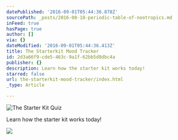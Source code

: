 ```yaml
---
datePublished: '2016-09-01T05:44:36.878Z'
sourcePath: _posts/2016-08-18-periodic-table-of-nootropics.md
inFeed: true
hasPage: true
author: []
via: {}
dateModified: '2016-09-01T05:44:36.413Z'
title: The Starterkit Mood Tracker
id: 2d3a66f9-cde5-463c-9a1f-62bb5d8dbc4a
publisher: {}
description: Learn how the starter kit works today!
starred: false
url: the-starterkit-mood-tracker/index.html
_type: Article

---
```

![The Starter Kit Quiz ](https://the-grid-user-content.s3-us-west-2.amazonaws.com/b4caa9fe-a1a2-4b80-a159-846a40b96974.jpg)

Learn how the starter kit works today!

> 

> 

![](https://the-grid-user-content.s3-us-west-2.amazonaws.com/d1f21c32-15e5-44be-83ad-6da1947470b9.jpg)